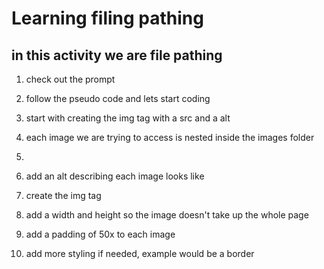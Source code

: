 # Learning filing pathing #

## in this activity we are file pathing ##

1. check out the prompt

2. follow the pseudo code and lets start coding

3. start with creating the img tag with a src and a alt

4. each image we are trying to access is nested inside the images folder

5. 

6. add an alt describing each image looks like

7. create the img tag

8. add a width and height so the image doesn't take up the whole page

8. add a padding of 50x to each image

9. add more styling if needed, example would be a border 

